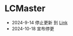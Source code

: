 # LCMaster

- 2024-9-14 停止更新 到 [Link]( https://leetcode.cn/problems/first-missing-positive/description/)
- 2024-10-18 宣布停更
